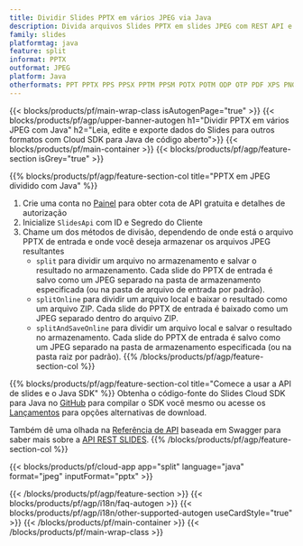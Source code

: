 ```yaml
---
title: Dividir Slides PPTX em vários JPEG via Java
description: Divida arquivos Slides PPTX em slides JPEG com REST API e Open Source Java SDK
family: slides
platformtag: java
feature: split
informat: PPTX
outformat: JPEG
platform: Java
otherformats: PPT PPTX PPS PPSX PPTM PPSM POTX POTM ODP OTP PDF XPS PNG BMP TIFF SVG HTML5 MD GIF XAML
---
```


{{< blocks/products/pf/main-wrap-class isAutogenPage="true" >}}
{{< blocks/products/pf/agp/upper-banner-autogen h1="Dividir PPTX em vários JPEG com Java" h2="Leia, edite e exporte dados do Slides para outros formatos com Cloud SDK para Java de código aberto">}}
{{< blocks/products/pf/main-container >}}
{{< blocks/products/pf/agp/feature-section isGrey="true" >}}

{{% blocks/products/pf/agp/feature-section-col title="PPTX em JPEG dividido com Java" %}}
1. Crie uma conta no <a href="https://dashboard.aspose.cloud/">Painel</a> para obter cota de API gratuita e detalhes de autorização
1. Inicialize ```SlidesApi``` com ID e Segredo do Cliente
1. Chame um dos métodos de divisão, dependendo de onde está o arquivo PPTX de entrada e onde você deseja armazenar os arquivos JPEG resultantes
    - ```split``` para dividir um arquivo no armazenamento e salvar o resultado no armazenamento. Cada slide do PPTX de entrada é salvo como um JPEG separado na pasta de armazenamento especificada (ou na pasta de arquivo de entrada por padrão).
    - ```splitOnline``` para dividir um arquivo local e baixar o resultado como um arquivo ZIP. Cada slide do PPTX de entrada é baixado como um JPEG separado dentro do arquivo ZIP.
    - ```splitAndSaveOnline``` para dividir um arquivo local e salvar o resultado no armazenamento. Cada slide do PPTX de entrada é salvo como um JPEG separado na pasta de armazenamento especificada (ou na pasta raiz por padrão).
{{% /blocks/products/pf/agp/feature-section-col %}}

{{% blocks/products/pf/agp/feature-section-col title="Comece a usar a API de slides e o Java SDK" %}}
Obtenha o código-fonte do Slides Cloud SDK para Java no [GitHub](https://github.com/aspose-slides-cloud/aspose-slides-cloud-java) para compilar o SDK você mesmo ou acesse os [Lançamentos](https://releases.aspose.cloud/) para opções alternativas de download.

Também dê uma olhada na [Referência de API](https://apireference.aspose.cloud/slides/) baseada em Swagger para saber mais sobre a [API REST SLIDES](https://products.aspose.cloud/slides/curl/).
{{% /blocks/products/pf/agp/feature-section-col %}}

{{< blocks/products/pf/cloud-app app="split" language="java" format="jpeg" inputFormat="pptx" >}}

{{< /blocks/products/pf/agp/feature-section >}}
{{< blocks/products/pf/agp/i18n/faq-autogen >}}
{{< blocks/products/pf/agp/i18n/other-supported-autogen useCardStyle="true" >}}
{{< /blocks/products/pf/main-container >}}
{{< /blocks/products/pf/main-wrap-class >}}